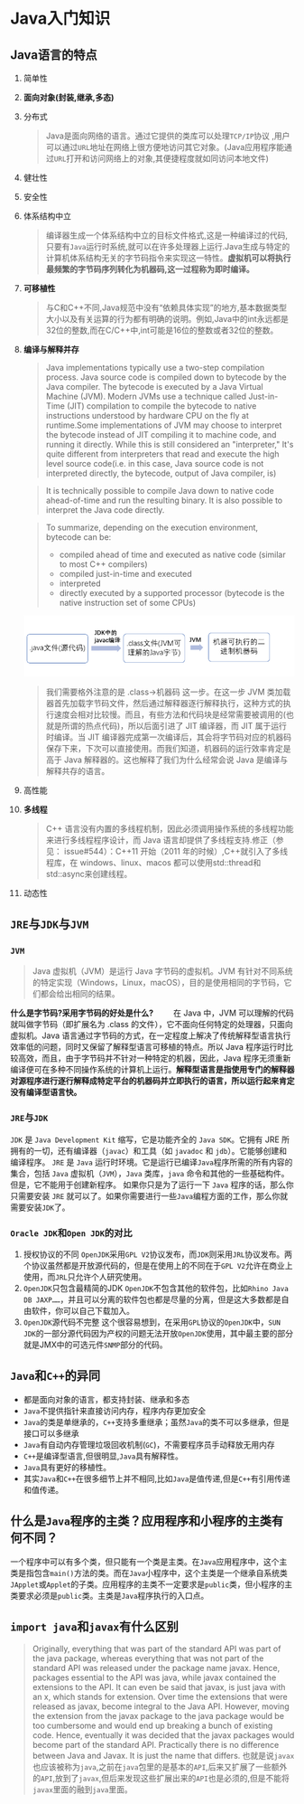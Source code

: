 # Java入门知识

## Java语言的特点
1. 简单性
2. **面向对象(封装,继承,多态)**
3. 分布式
   > Java是面向网络的语言。通过它提供的类库可以处理`TCP/IP`协议 ,用户可以通过`URL`地址在网络上很方便地访问其它对象。(Java应用程序能通过`URL`打开和访问网络上的对象,其便捷程度就如同访问本地文件)
4. 健壮性
5. 安全性
6. 体系结构中立
   > 编译器生成一个体系结构中立的目标文件格式,这是一种编译过的代码,只要有`Java`运行时系统,就可以在许多处理器上运行.Java生成与特定的计算机体系结构无关的字节码指令来实现这一特性。**虚拟机可以将执行最频繁的字节码序列转化为机器码,这一过程称为即时编译。**
7. **可移植性**
   > 与C和C++不同,Java规范中没有“依赖具体实现”的地方,基本数据类型大小以及有关运算的行为都有明确的说明。例如,Java中的int永远都是32位的整数,而在C/C++中,int可能是16位的整数或者32位的整数。
8. **编译与解释并存**
   > Java implementations typically use a two-step compilation process. Java source code is compiled down to bytecode by the Java compiler. The bytecode is executed by a Java Virtual Machine (JVM). Modern JVMs use a technique called Just-in-Time (JIT) compilation to compile the bytecode to native instructions understood by hardware CPU on the fly at runtime.Some implementations of JVM may choose to interpret the bytecode instead of JIT compiling it to machine code, and running it directly. While this is still considered an "interpreter," It's quite different from interpreters that read and execute the high level source code(i.e. in this case, Java source code is not interpreted directly, the bytecode, output of Java compiler, is)

   > It is technically possible to compile Java down to native code ahead-of-time and run the resulting binary. It is also possible to interpret the Java code directly.

   > To summarize, depending on the execution environment, bytecode can be:
   > + compiled ahead of time and executed as native code (similar to most C++ compilers)
   > + compiled just-in-time and executed
   > + interpreted
   > + directly executed by a supported processor (bytecode is the native instruction set of some CPUs)

   ![](2020-12-28-21-45-51.png)
   > 我们需要格外注意的是 .class->机器码 这一步。在这一步 JVM 类加载器首先加载字节码文件，然后通过解释器逐行解释执行，这种方式的执行速度会相对比较慢。而且，有些方法和代码块是经常需要被调用的(也就是所谓的热点代码)，所以后面引进了 JIT 编译器，而 JIT 属于运行时编译。当 JIT 编译器完成第一次编译后，其会将字节码对应的机器码保存下来，下次可以直接使用。而我们知道，机器码的运行效率肯定是高于 Java 解释器的。这也解释了我们为什么经常会说 Java 是编译与解释共存的语言。
9.  高性能
10. **多线程**
    >  C++ 语言没有内置的多线程机制，因此必须调用操作系统的多线程功能来进行多线程程序设计，而 Java 语言却提供了多线程支持.修正（参见： issue#544）：C++11 开始（2011 年的时候）,C++就引入了多线程库，在 windows、linux、macos 都可以使用std::thread和std::async来创建线程。
11. 动态性

## `JRE`与`JDK`与`JVM`

### `JVM`
> Java 虚拟机（JVM）是运行 Java 字节码的虚拟机。JVM 有针对不同系统的特定实现（Windows，Linux，macOS），目的是使用相同的字节码，它们都会给出相同的结果。

**什么是字节码?采用字节码的好处是什么?**
    &nbsp;&nbsp;&nbsp;&nbsp;&nbsp;&nbsp;&nbsp;&nbsp;在 Java 中，JVM 可以理解的代码就叫做字节码（即扩展名为 .class 的文件），它不面向任何特定的处理器，只面向虚拟机。Java 语言通过字节码的方式，在一定程度上解决了传统解释型语言执行效率低的问题，同时又保留了解释型语言可移植的特点。所以 Java 程序运行时比较高效，而且，由于字节码并不针对一种特定的机器，因此，Java 程序无须重新编译便可在多种不同操作系统的计算机上运行。**解释型语言是指使用专门的解释器对源程序进行逐行解释成特定平台的机器码并立即执行的语言，所以运行起来肯定没有编译型语言快。**

### `JRE`与`JDK`
`JDK` 是 `Java Development Kit` 缩写，它是功能齐全的 `Java SDK`。它拥有 JRE 所拥有的一切，还有编译器（`javac`）和工具（如 `javadoc` 和 `jdb`）。它能够创建和编译程序。
`JRE` 是 `Java` 运行时环境。它是运行已编译`Java`程序所需的所有内容的集合，包括 `Java` 虚拟机（`JVM`），`Java` 类库，`java` 命令和其他的一些基础构件。但是，它不能用于创建新程序。
如果你只是为了运行一下 `Java` 程序的话，那么你只需要安装 `JRE` 就可以了。如果你需要进行一些`Java`编程方面的工作，那么你就需要安装`JDK`了。

### `Oracle JDK`和`Open JDK`的对比
1. 授权协议的不同
   `OpenJDK`采用`GPL V2`协议发布，而`JDK`则采用`JRL`协议发布。两个协议虽然都是开放源代码的，但是在使用上的不同在于`GPL V2`允许在商业上使用，而`JRL`只允许个人研究使用。
2. `OpenJDK`只包含最精简的JDK
   `OpenJDK`不包含其他的软件包，比如`Rhino Java DB JAXP……`，并且可以分离的软件包也都是尽量的分离，但是这大多数都是自由软件，你可以自己下载加入。
3. `OpenJDK`源代码不完整
   这个很容易想到，在采用`GPL`协议的`OpenJDK`中，`SUN JDK`的一部分源代码因为产权的问题无法开放`OpenJDK`使用，其中最主要的部分就是JMX中的可选元件`SNMP`部分的代码。

## `Java`和`C++`的异同
+ 都是面向对象的语言，都支持封装、继承和多态
+ `Java`不提供指针来直接访问内存，程序内存更加安全
+ `Java`的类是单继承的，`C++`支持多重继承；虽然`Java`的类不可以多继承，但是接口可以多继承
+ `Java`有自动内存管理垃圾回收机制(`GC`)，不需要程序员手动释放无用内存
+ `C++`是编译型语言,但很明显,`Java`具有解释性。
+ `Java`具有更好的移植性。
+ 其实`Java`和`C++`在很多细节上并不相同,比如`Java`是值传递,但是`C++`有引用传递和值传递。

## 什么是`Java`程序的主类？应用程序和小程序的主类有何不同？
一个程序中可以有多个类，但只能有一个类是主类。在`Java`应用程序中，这个主类是指包含`main()`方法的类。而在`Java`小程序中，这个主类是一个继承自系统类`JApplet`或`Applet`的子类。应用程序的主类不一定要求是`public`类，但小程序的主类要求必须是`public`类。主类是`Java`程序执行的入口点。

## `import java`和`javax`有什么区别
> Originally, everything that was part of the standard API was part of the java package, whereas everything that was not part of the standard API was released under the package name javax. Hence, packages essential to the API was java, while javax contained the extensions to the API. It can even be said that javax, is just java with an x, which stands for extension.
> Over time the extensions that were released as javax, become integral to the Java API. However, moving the extension from the javax package to the java package would be too cumbersome and would end up breaking a bunch of existing code. Hence, eventually it was decided that the javax packages would become part of the standard API.
> Practically there is no difference between Java and Javax. It is just the name that differs.
也就是说`javax`也应该被称为`java`,之前在`java`包里的是基本的`API`,后来又扩展了一些额外的`API`,放到了`javax`,但后来发现这些扩展出来的`API`也是必须的,但是不能将`javax`里面的融到`java`里面。